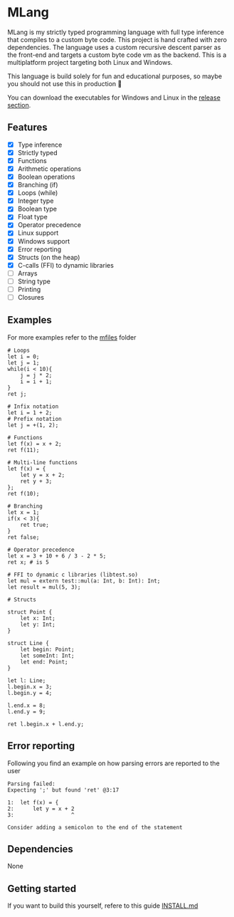 # MLang

MLang is my strictly typed programming language with full type inference that compiles to a custom byte code. This project is hand crafted with zero dependencies. The language uses a custom recursive descent parser as the front-end and targets a custom byte code vm as the backend. This is a multiplatform project targeting both Linux and Windows.

This language is build solely for fun and educational purposes, so maybe you should not use this in production 🐴

You can download the executables for Windows and Linux in the [release section](https://github.com/MoritzGoeckel/MLang/releases/).

## Features

- [x] Type inference
- [x] Strictly typed
- [x] Functions
- [x] Arithmetic operations
- [x] Boolean operations
- [x] Branching (if)
- [x] Loops (while)
- [x] Integer type
- [x] Boolean type
- [x] Float type
- [x] Operator precedence
- [x] Linux support
- [x] Windows support
- [x] Error reporting
- [x] Structs (on the heap)
- [x] C-calls (FFI) to dynamic libraries
- [ ] Arrays
- [ ] String type
- [ ] Printing
- [ ] Closures

## Examples

For more examples refer to the [mfiles](/mfiles/) folder

```
# Loops
let i = 0;
let j = 1;
while(i < 10){
    j = j * 2;
    i = i + 1;
}
ret j;
```

```
# Infix notation
let i = 1 + 2;
# Prefix notation
let j = +(1, 2);
```

```
# Functions
let f(x) = x + 2;
ret f(11);
```

```
# Multi-line functions
let f(x) = {
    let y = x + 2;
    ret y + 3;
};
ret f(10);
```

```
# Branching
let x = 1;
if(x < 3){
    ret true;
}
ret false;
```

```
# Operator precedence
let x = 3 + 10 + 6 / 3 - 2 * 5;
ret x; # is 5
```

```
# FFI to dynamic c libraries (libtest.so)
let mul = extern test::mul(a: Int, b: Int): Int;
let result = mul(5, 3);
```

```
# Structs

struct Point {
    let x: Int;
    let y: Int;
}

struct Line {
    let begin: Point;
    let someInt: Int;
    let end: Point;
}

let l: Line;
l.begin.x = 3;
l.begin.y = 4;

l.end.x = 8;
l.end.y = 9;

ret l.begin.x + l.end.y;
```


## Error reporting

Following you find an example on how parsing errors are reported to the user

```
Parsing failed:
Expecting ';' but found 'ret' @3:17

1:  let f(x) = {
2:      let y = x + 2
3:                  ^

Consider adding a semicolon to the end of the statement
```

## Dependencies

None

## Getting started

If you want to build this yourself, refere to this guide [INSTALL.md](/INSTALL.md)
